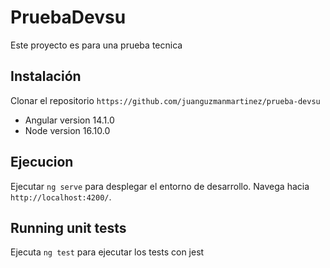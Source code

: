 # PruebaDevsu

Este proyecto es para una prueba tecnica

## Instalación

Clonar el repositorio `https://github.com/juanguzmanmartinez/prueba-devsu`

- Angular version 14.1.0
- Node version 16.10.0

## Ejecucion

Ejecutar `ng serve` para desplegar el entorno de desarrollo. Navega hacia `http://localhost:4200/`. 

## Running unit tests

Ejecuta `ng test` para ejecutar los tests con jest

